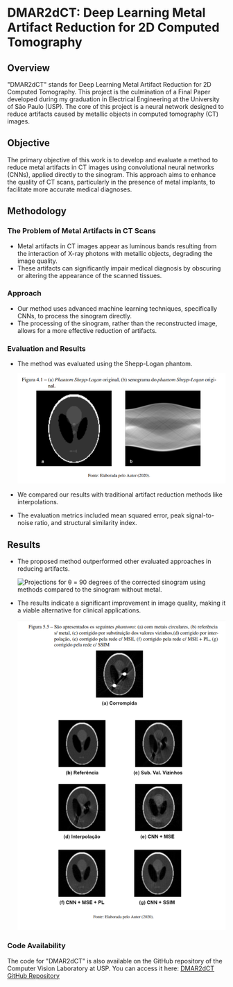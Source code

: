 # DMAR2dCT: Deep Learning Metal Artifact Reduction for 2D Computed Tomography

## Overview

"DMAR2dCT" stands for Deep Learning Metal Artifact Reduction for 2D Computed Tomography. This project is the culmination of a Final Paper developed during my graduation in Electrical Engineering at the University of São Paulo (USP). The core of this project is a neural network designed to reduce artifacts caused by metallic objects in computed tomography (CT) images.

## Objective

The primary objective of this work is to develop and evaluate a method to reduce metal artifacts in CT images using convolutional neural networks (CNNs), applied directly to the sinogram. This approach aims to enhance the quality of CT scans, particularly in the presence of metal implants, to facilitate more accurate medical diagnoses.

## Methodology

### The Problem of Metal Artifacts in CT Scans

- Metal artifacts in CT images appear as luminous bands resulting from the interaction of X-ray photons with metallic objects, degrading the image quality.
- These artifacts can significantly impair medical diagnosis by obscuring or altering the appearance of the scanned tissues.

### Approach

- Our method uses advanced machine learning techniques, specifically CNNs, to process the sinogram directly.
- The processing of the sinogram, rather than the reconstructed image, allows for a more effective reduction of artifacts.

### Evaluation and Results

- The method was evaluated using the Shepp-Logan phantom.
  
  ![Shepp-Logan phantom.](https://github.com/mateusbonati/DMAR2dCT/blob/main/shepp%20logan.png)

- We compared our results with traditional artifact reduction methods like interpolations.
- The evaluation metrics included mean squared error, peak signal-to-noise ratio, and structural similarity index.

## Results

- The proposed method outperformed other evaluated approaches in reducing artifacts.

   ![Projections for θ = 90 degrees of the corrected sinogram using methods compared to the sinogram without metal.
  ](https://github.com/mateusbonati/DMAR2dCT/blob/main/grafico1.png)
  
- The results indicate a significant improvement in image quality, making it a viable alternative for clinical applications.
  
  ![Results:](https://github.com/mateusbonati/DMAR2dCT/blob/main/result.png)
  



### Code Availability

The code for "DMAR2dCT" is also available on the GitHub repository of the Computer Vision Laboratory at USP. You can access it here: [DMAR2dCT GitHub Repository](https://github.com/LAVI-USP/DMAR2dCT)




